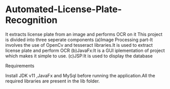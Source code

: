 # Automated-License-Plate-Recognition
It extracts license plate from an image and performs OCR on it 
This project is divided into three seperate components
(a)Image Processing part-It involves the use of OpenCv and tesseract libraries.It is used to extract license plate and perform OCR
(b)JavaFx:It is a GUI iplementation of project which makes it simple to use.
(c)JSP:It is used to display the database

Requirements

Install JDK v11 ,JavaFx and MySql before running the application.All the required libraries are present in the lib folder. 
